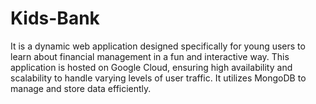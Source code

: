 # Kids-Bank
It is a dynamic web application designed specifically for young users to learn about financial management in a fun and interactive way. This application is hosted on Google Cloud, ensuring high availability and scalability to handle varying levels of user traffic. It utilizes MongoDB to manage and store data efficiently. 
